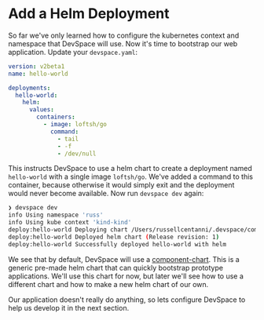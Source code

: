 # Add a Helm Deployment

So far we've only learned how to configure the kubernetes context and namespace that DevSpace will use. Now it's time to bootstrap our web application. Update your `devspace.yaml`:

```yaml
version: v2beta1
name: hello-world

deployments:
  hello-world:
    helm:
      values:
        containers:
          - image: loftsh/go
            command:
              - tail
              - -f
              - /dev/null
```

This instructs DevSpace to use a helm chart to create a deployment named `hello-world` with a single image `loftsh/go`. We've added a command to this container, because otherwise it would simply exit and the deployment would never become available. Now run `devspace dev` again:

```sh
❯ devspace dev
info Using namespace 'russ'
info Using kube context 'kind-kind'
deploy:hello-world Deploying chart /Users/russellcentanni/.devspace/component-chart/component-chart-0.8.5.tgz (hello-world) with helm...
deploy:hello-world Deployed helm chart (Release revision: 1)
deploy:hello-world Successfully deployed hello-world with helm
```

We see that by default, DevSpace will use a [component-chart](). This is a generic pre-made helm chart that can quickly bootstrap prototype applications. We'll use this chart for now, but later we'll see how to use a different chart and how to make a new helm chart of our own.

Our application doesn't really do anything, so lets configure DevSpace to help us develop it in the next section.

